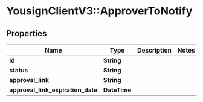 # YousignClientV3::ApproverToNotify

## Properties
Name | Type | Description | Notes
------------ | ------------- | ------------- | -------------
**id** | **String** |  | 
**status** | **String** |  | 
**approval_link** | **String** |  | 
**approval_link_expiration_date** | **DateTime** |  | 

